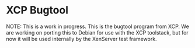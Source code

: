 XCP Bugtool
===========

NOTE: This is a work in progress. This is the bugtool program from XCP. We are
working on porting this to Debian for use with the XCP toolstack, but for now
it will be used internally by the XenServer test framework. 
